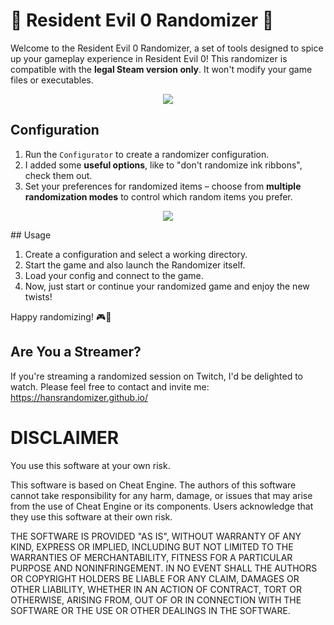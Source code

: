 
# 🧟 Resident Evil 0 Randomizer 🧟

Welcome to the Resident Evil 0 Randomizer, a set of tools designed to spice up your gameplay experience in Resident Evil 0! 
This randomizer is compatible with the **legal Steam version only**. It won't modify your game files or executables.

<p align="center">
   <img src="https://user-images.githubusercontent.com/130005214/230778106-bb002143-1225-449f-a585-87d5db97cc1f.png">
</p>

## Configuration

1. Run the `Configurator` to create a randomizer configuration.
2. I added some __useful options__, like to "don't randomize ink ribbons", check them out.
3. Set your preferences for randomized items – choose from __multiple randomization modes__ to control which random items you prefer.
<p align="center">
   <img src="https://user-images.githubusercontent.com/130005214/230778985-81d60c5b-57ab-4345-9a5c-f59b15ae0bb2.jpg">
</p>
## Usage

1. Create a configuration and select a working directory.
2. Start the game and also launch the Randomizer itself.
3. Load your config and connect to the game.
4. Now, just start or continue your randomized game and enjoy the new twists!

Happy randomizing! 🎮🧟

## Are You a Streamer?

If you're streaming a randomized session on Twitch, I'd be delighted to watch. 
Please feel free to contact and invite me: https://hansrandomizer.github.io/

# DISCLAIMER

You use this software at your own risk.

This software is based on Cheat Engine. The authors of this software cannot take responsibility for any harm,
damage, or issues that may arise from the use of Cheat Engine or its components. Users acknowledge that they use this 
software at their own risk.


THE SOFTWARE IS PROVIDED "AS IS", WITHOUT WARRANTY OF ANY KIND, EXPRESS OR IMPLIED, INCLUDING BUT NOT LIMITED TO THE 
WARRANTIES OF MERCHANTABILITY, FITNESS FOR A PARTICULAR PURPOSE AND NONINFRINGEMENT. IN NO EVENT SHALL THE AUTHORS OR 
COPYRIGHT HOLDERS BE LIABLE FOR ANY CLAIM, DAMAGES OR OTHER LIABILITY, WHETHER IN AN ACTION OF CONTRACT, TORT OR OTHERWISE,
ARISING FROM, OUT OF OR IN CONNECTION WITH THE SOFTWARE OR THE USE OR OTHER DEALINGS IN THE SOFTWARE.
